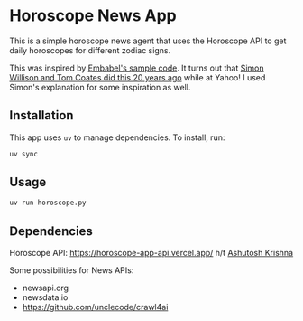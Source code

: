 # Horoscope News App

This is a simple horoscope news agent that uses the Horoscope API to get daily horoscopes for different zodiac signs.

This was inspired by [Embabel's sample code](https://github.com/embabel/embabel-agent-examples/blob/main/examples-kotlin/src/main/kotlin/com/embabel/example/horoscope/StarNewsFinder.kt). It turns out that [Simon Willison and Tom Coates did this 20 years ago](https://simonwillison.net/2025/Jul/13/django-birthday/#django-birthday22.jpg) while at Yahoo! I used Simon's explanation for some inspiration as well.

## Installation

This app uses `uv` to manage dependencies. To install, run:

```bash
uv sync
```

## Usage

```bash
uv run horoscope.py
```

## Dependencies
 
Horoscope API: https://horoscope-app-api.vercel.app/ h/t [Ashutosh Krishna](https://ashutoshkrris.in/)

Some possibilities for News APIs:

- newsapi.org
- newsdata.io
- https://github.com/unclecode/crawl4ai